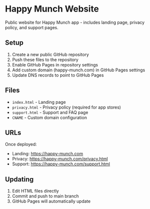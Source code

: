 # Happy Munch Website

Public website for Happy Munch app - includes landing page, privacy policy, and support pages.

## Setup

1. Create a new public GitHub repository
2. Push these files to the repository
3. Enable GitHub Pages in repository settings
4. Add custom domain (happy-munch.com) in GitHub Pages settings
5. Update DNS records to point to GitHub Pages

## Files

- `index.html` - Landing page
- `privacy.html` - Privacy policy (required for app stores)
- `support.html` - Support and FAQ page
- `CNAME` - Custom domain configuration

## URLs

Once deployed:
- Landing: https://happy-munch.com
- Privacy: https://happy-munch.com/privacy.html
- Support: https://happy-munch.com/support.html

## Updating

1. Edit HTML files directly
2. Commit and push to main branch
3. GitHub Pages will automatically update